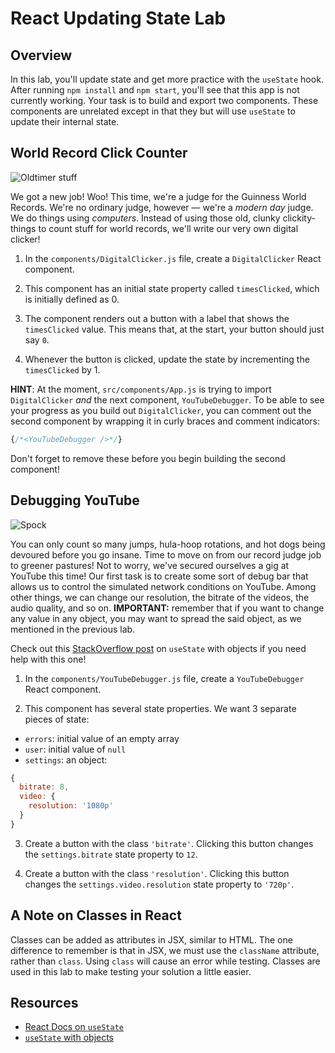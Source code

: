 # React Updating State Lab

## Overview

In this lab, you'll update state and get more practice with the `useState` hook.
After running `npm install` and `npm start`, you'll see that this app is not
currently working. Your task is to build and export two components. These
components are unrelated except in that they but will use `useState` to update
their internal state.

## World Record Click Counter

![Oldtimer stuff](http://il5.picdn.net/shutterstock/videos/15633112/thumb/1.jpg)

We got a new job! Woo! This time, we're a judge for the Guinness World Records.
We're no ordinary judge, however — we're a _modern day_ judge. We do things
using _computers_. Instead of using those old, clunky clickity-things to count
stuff for world records, we'll write our very own digital clicker!

1. In the `components/DigitalClicker.js` file, create a `DigitalClicker` React
component.

2. This component has an initial state property called `timesClicked`, which is
initially defined as 0.

3. The component renders out a button with a label that shows the `timesClicked`
value. This means that, at the start, your button should just say `0`.

4. Whenever the button is clicked, update the state by incrementing the
`timesClicked` by 1.

**HINT**: At the moment, `src/components/App.js` is trying to import
`DigitalClicker` _and_ the next component, `YouTubeDebugger`. To be able to see
your progress as you build out `DigitalClicker`, you can comment out the second
component by wrapping it in curly braces and comment indicators:

```js
{/*<YouTubeDebugger />*/}
```

Don't forget to remove these before you begin building the second component!

## Debugging YouTube

![Spock](https://media.giphy.com/media/fECTyvPYevOHC/giphy.gif)

You can only count so many jumps, hula-hoop rotations, and hot dogs being
devoured before you go insane. Time to move on from our record judge job to
greener pastures! Not to worry, we've secured ourselves a gig at YouTube this
time! Our first task is to create some sort of debug bar that allows us to
control the simulated network conditions on YouTube. Among other things, we can
change our resolution, the bitrate of the videos, the audio quality, and so on.
**IMPORTANT:** remember that if you want to change any value in any object, you
may want to spread the said object, as we mentioned in the previous lab.

Check out this [StackOverflow post][] on `useState` with objects if you need help with this one!

1. In the `components/YouTubeDebugger.js` file, create a `YouTubeDebugger` React
component.

2. This component has several state properties. We want 3 separate pieces of state:

  - `errors`: initial value of an empty array
  - `user`: initial value of `null`
  - `settings`: an object:

```js
{
  bitrate: 8,
  video: {
    resolution: '1080p'
  }
}
```

3. Create a button with the class `'bitrate'`. Clicking this button changes the
`settings.bitrate` state property to `12`. 

4. Create a button with the class `'resolution'`. Clicking this button changes
   the `settings.video.resolution` state property to `'720p'`.
   

## A Note on Classes in React

Classes can be added as attributes in JSX, similar to HTML. The one difference
to remember is that in JSX, we must use the `className` attribute, rather than
`class`. Using `class` will cause an error while testing. Classes are used in
this lab to make testing your solution a little easier.

## Resources

- [React Docs on `useState`](https://reactjs.org/docs/hooks-state.html)
- [`useState` with objects][StackOverflow post]

[StackOverflow post]: https://stackoverflow.com/questions/54150783/react-hooks-usestate-with-object